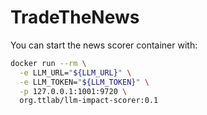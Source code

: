 # TradeTheNews

You can start the news scorer container with:

```bash
docker run --rm \
  -e LLM_URL="${LLM_URL}" \
  -e LLM_TOKEN="${LLM_TOKEN}" \
  -p 127.0.0.1:1001:9720 \
  org.ttlab/llm-impact-scorer:0.1
